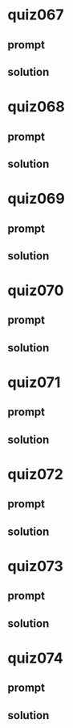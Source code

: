 # quiz067
## prompt
## solution

# quiz068
## prompt
## solution

# quiz069
## prompt
## solution

# quiz070
## prompt
## solution

# quiz071
## prompt
## solution

# quiz072
## prompt
## solution

# quiz073
## prompt
## solution

# quiz074
## prompt
## solution
